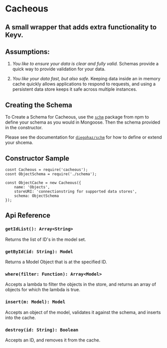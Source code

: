 # Cacheous

## A small wrapper that adds extra functionality to Keyv.

## Assumptions:

1. _You like to ensure your data is clear and fully valid._
   Schemas provide a quick way to provide validation for your data.

2. _You like your data fast, but also safe._
   Keeping data inside an in memory cache quickly allows applications to respond to requests, and using a persistent data store keeps it safe across multiple instances.

## Creating the Schema

To Create a Schema for Cacheous, use the [`schm`](https://github.com/diegohaz/schm) package from npm to define your schema as you would in Mongoose. Then the schema provided in the constructor.

Please see the documentation for [`diegohaz/schm`](https://github.com/diegohaz/schm) for how to define or extend your shcema.

## Constructor Sample

```
cosnt Cacheous = require('cacheous');
cosnt ObjectSchema = require('./schema');

const ObjectCache = new Cacheous({
    name: 'Objects',
    storeURI: 'connectionstring for supported data stores',
    schema: ObjectSchema
});
```

## Api Reference

### `getIdList(): Array<String>`

Returns the list of ID's in the model set.

### `getById(id: String): Model`

Returns a Model Object that is at the specified ID.

### `where(filter: Function): Array<Model>`

Accepts a lambda to filter the objects in the store, and returns an array of objects for which the lambda is true.

### `insert(m: Model): Model`

Accepts an object of the model, validates it against the schema, and inserts into the cache.

### `destroy(id: String): Boolean`

Accepts an ID, and removes it from the cache.
